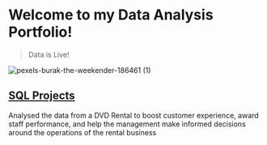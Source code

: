 
# Welcome to my Data Analysis Portfolio!

> Data is Live!

![pexels-burak-the-weekender-186461 (1)](https://user-images.githubusercontent.com/97428597/226112272-471c9bee-1aa4-42ab-804e-9d7f8a3254c8.jpg)


## [SQL Projects](https://github.com/ProTeni/Data-Analysis-Folder/blob/main/another-page.md)


Analysed the data from a DVD Rental to boost customer experience, award staff performance, and help the management make informed decisions around the operations of the rental business


